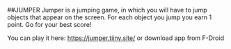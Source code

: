 ##JUMPER
Jumper is a jumping game, in which you will have to jump objects that appear on the screen.
For each object you jump you earn 1 point.
Go for your best score!

You can play it here: https://jumper.tiiny.site/ or download app from F-Droid

